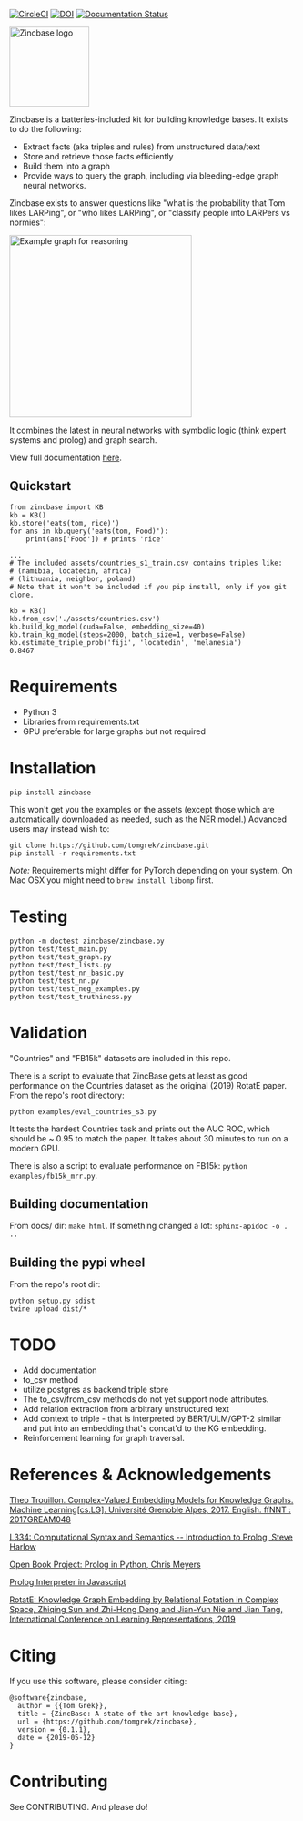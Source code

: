 [![CircleCI](https://circleci.com/gh/tomgrek/zincbase.svg?style=svg)](https://circleci.com/gh/tomgrek/zincbase)
[![DOI](https://zenodo.org/badge/183831265.svg)](https://zenodo.org/badge/latestdoi/183831265)
[![Documentation Status](https://readthedocs.org/projects/zincbase/badge/?version=latest)](https://zincbase.readthedocs.io/en/latest/?badge=latest)

<img src="https://user-images.githubusercontent.com/2245347/57199440-c45daf00-6f33-11e9-91df-1a6a9cae6fb7.png" width="140" alt="Zincbase logo">

Zincbase is a batteries-included kit for building knowledge bases. It exists to do the following:

* Extract facts (aka triples and rules) from unstructured data/text
* Store and retrieve those facts efficiently
* Build them into a graph
* Provide ways to query the graph, including via bleeding-edge graph neural networks.

Zincbase exists to answer questions like "what is the probability that Tom likes LARPing", or "who likes LARPing", or "classify people into LARPers vs normies":

<img src="https://user-images.githubusercontent.com/2245347/57595488-2dc45b80-74fa-11e9-80f4-dc5c7a5b22de.png" width="320" alt="Example graph for reasoning">

It combines the latest in neural networks with symbolic logic (think expert systems and prolog) and graph search.

View full documentation [here](https://zincbase.readthedocs.io).

## Quickstart

```
from zincbase import KB
kb = KB()
kb.store('eats(tom, rice)')
for ans in kb.query('eats(tom, Food)'):
    print(ans['Food']) # prints 'rice'

...
# The included assets/countries_s1_train.csv contains triples like:
# (namibia, locatedin, africa)
# (lithuania, neighbor, poland)
# Note that it won't be included if you pip install, only if you git clone.

kb = KB()
kb.from_csv('./assets/countries.csv')
kb.build_kg_model(cuda=False, embedding_size=40)
kb.train_kg_model(steps=2000, batch_size=1, verbose=False)
kb.estimate_triple_prob('fiji', 'locatedin', 'melanesia')
0.8467
```

# Requirements

* Python 3
* Libraries from requirements.txt
* GPU preferable for large graphs but not required

# Installation

`pip install zincbase`

This won't get you the examples or the assets (except those which are automatically
downloaded as needed, such as the NER model.) Advanced users may instead wish to:

```
git clone https://github.com/tomgrek/zincbase.git
pip install -r requirements.txt
```

_Note:_ Requirements might differ for PyTorch depending on your system. On Mac OSX 
you might need to `brew install libomp` first.

# Testing

```
python -m doctest zincbase/zincbase.py
python test/test_main.py
python test/test_graph.py
python test/test_lists.py
python test/test_nn_basic.py
python test/test_nn.py
python test/test_neg_examples.py
python test/test_truthiness.py
```

# Validation

"Countries" and "FB15k" datasets are included in this repo.

There is a script to evaluate that ZincBase gets at least as good
performance on the Countries dataset as the original (2019) RotatE paper. From the repo's
root directory:

```
python examples/eval_countries_s3.py
```

It tests the hardest Countries task and prints out the AUC ROC, which should be
~ 0.95 to match the paper. It takes about 30 minutes to run on a modern GPU.

There is also a script to evaluate performance on FB15k: `python examples/fb15k_mrr.py`.

## Building documentation

From docs/ dir: `make html`. If something changed a lot: `sphinx-apidoc -o . ..`

## Building the pypi wheel

From the repo's root dir:

```
python setup.py sdist
twine upload dist/*
```

# TODO

* Add documentation
* to_csv method
* utilize postgres as backend triple store
* The to_csv/from_csv methods do not yet support node attributes.
* Add relation extraction from arbitrary unstructured text
* Add context to triple - that is interpreted by BERT/ULM/GPT-2 similar and
put into an embedding that's concat'd to the KG embedding.
* Reinforcement learning for graph traversal.

# References & Acknowledgements

[Theo Trouillon. Complex-Valued Embedding Models for Knowledge Graphs. Machine Learning[cs.LG]. Université Grenoble Alpes, 2017. English. ffNNT : 2017GREAM048](https://tel.archives-ouvertes.fr/tel-01692327/file/TROUILLON_2017_archivage.pdf)

[L334: Computational Syntax and Semantics -- Introduction to Prolog, Steve Harlow](http://www-users.york.ac.uk/~sjh1/courses/L334css/complete/complete2li1.html)

[Open Book Project: Prolog in Python, Chris Meyers](http://www.openbookproject.net/py4fun/prolog/intro.html)

[Prolog Interpreter in Javascript](https://curiosity-driven.org/prolog-interpreter)

[RotatE: Knowledge Graph Embedding by Relational Rotation in Complex Space, Zhiqing Sun and Zhi-Hong Deng and Jian-Yun Nie and Jian Tang, International Conference on Learning Representations, 2019](https://openreview.net/forum?id=HkgEQnRqYQ)

# Citing

If you use this software, please consider citing:

```
@software{zincbase,
  author = {{Tom Grek}},
  title = {ZincBase: A state of the art knowledge base},
  url = {https://github.com/tomgrek/zincbase},
  version = {0.1.1},
  date = {2019-05-12}
}

```

# Contributing

See CONTRIBUTING. And please do!